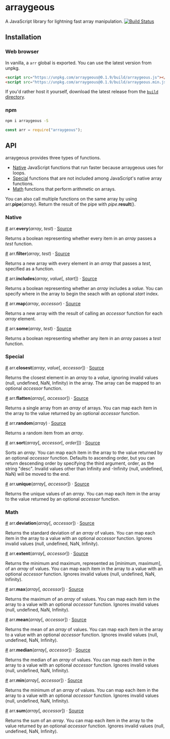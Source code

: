 # arraygeous
A JavaScript library for lightning fast array manipulation. [![Build Status](https://travis-ci.org/HarryStevens/arraygeous.svg?branch=master)](https://travis-ci.org/HarryStevens/arraygeous)

## Installation

### Web browser
In vanilla, a `arr` global is exported. You can use the latest version from unpkg.
```html
<script src="https://unpkg.com/arraygeous@0.1.9/build/arraygeous.js"></script>
<script src="https://unpkg.com/arraygeous@0.1.9/build/arraygeous.min.js"></script>
```
If you'd rather host it yourself, download the latest release from the [`build` directory](https://github.com/HarryStevens/arraygeous/tree/master/build).

### npm

```bash
npm i arraygeous -S
```
```js
const arr = require("arraygeous");
```

## API

arraygeous provides three types of functions.
- [Native](#native) JavaScript functions that run faster because arraygeous uses for loops.
- [Special](#special) functions that are not included among JavaScript's native array functions.
- [Math](#math) functions that perform arithmetic on arrays.

You can also call multiple functions on the same array by using arr.<b>pipe</b>(<i>array</i>). Return the result of the pipe with <i>pipe</i>.<b>result</b>().

### Native

<a name="every" href="#every">#</a> arr.<b>every</b>(<i>array</i>, <i>test</i>) · [Source](https://github.com/HarryStevens/arraygeous/tree/master/src/every.js)

Returns a boolean representing whether every item in an <i>array</i> passes a <i>test</i> function.

<a name="filter" href="#filter">#</a> arr.<b>filter</b>(<i>array</i>, <i>test</i>) · [Source](https://github.com/HarryStevens/arraygeous/tree/master/src/filter.js)

Returns a new array with every element in an <i>array</i> that passes a <i>test</i>, specified as a function.

<a name="includes" href="#includes">#</a> arr.<b>includes</b>(<i>array</i>, <i>value</i>[, <i>start</i>]) · [Source](https://github.com/HarryStevens/arraygeous/tree/master/src/includes.js)

Returns a boolean representing whether an <i>array</i> includes a <i>value</i>. You can specify where in the array to begin the seach with an optional <i>start</i> index.

<a name="map" href="#map">#</a> arr.<b>map</b>(<i>array</i>, <i>accessor</i>) · [Source](https://github.com/HarryStevens/arraygeous/tree/master/src/map.js)

Returns a new array with the result of calling an <i>accessor</i> function for each <i>array</i> element.

<a name="some" href="#some">#</a> arr.<b>some</b>(<i>array</i>, <i>test</i>) · [Source](https://github.com/HarryStevens/arraygeous/tree/master/src/some.js)

Returns a boolean representing whether any item in an <i>array</i> passes a <i>test</i> function.

### Special

<a name="closest" href="#closest">#</a> arr.<b>closest</b>(<i>array</i>, <i>value</i>[, <i>accessor</i>]) · [Source](https://github.com/HarryStevens/arraygeous/tree/master/src/closest.js)

Returns the closest element in an <i>array</i> to a <i>value</i>, ignoring invalid values (null, undefined, NaN, Infinity) in the array. The array can be mapped to an optional <i>accessor</i> function.

<a name="flatten" href="#flatten">#</a> arr.<b>flatten</b>(<i>array</i>[, <i>accessor</i>]) · [Source](https://github.com/HarryStevens/arraygeous/tree/master/src/flatten.js)

Returns a single array from an <i>array</i> of arrays. You can map each item in the array to the value returned by an optional <i>accessor</i> function.

<a name="random" href="#random">#</a> arr.<b>random</b>(<i>array</i>) · [Source](https://github.com/HarryStevens/arraygeous/tree/master/src/random.js)

Returns a random item from an <i>array</i>.

<a name="sort" href="#sort">#</a> arr.<b>sort</b>(<i>array</i>[, <i>accessor</i>[, <i>order</i>]]) · [Source](https://github.com/HarryStevens/arraygeous/tree/master/src/sort.js)

Sorts an <i>array</i>. You can map each item in the array to the value returned by an optional <i>accessor</i> function. Defaults to ascending order, but you can return descending order by specifying the third argument, order, as the string "desc". Invalid values other than Infinity and -Infinity (null, undefined, NaN) will be moved to the end.

<a name="unique" href="#unique">#</a> arr.<b>unique</b>(<i>array</i>[, <i>accessor</i>]) · [Source](https://github.com/HarryStevens/arraygeous/tree/master/src/unique.js)

Returns the unique values of an <i>array</i>. You can map each item in the array to the value returned by an optional <i>accessor</i> function.

### Math

<a name="deviation" href="#deviation">#</a> arr.<b>deviation</b>(<i>array</i>[, <i>accessor</i>]) · [Source](https://github.com/HarryStevens/arraygeous/tree/master/src/deviation.js)

Returns the standard deviation of an <i>array</i> of values. You can map each item in the array to a value with an optional <i>accessor</i> function. Ignores invalid values (null, undefined, NaN, Infinity).

<a name="extent" href="#extent">#</a> arr.<b>extent</b>(<i>array</i>[, <i>accessor</i>]) · [Source](https://github.com/HarryStevens/arraygeous/tree/master/src/extent.js)

Returns the minimum and maximum, represented as [minimum, maximum], of an <i>array</i> of values. You can map each item in the array to a value with an optional <i>accessor</i> function. Ignores invalid values (null, undefined, NaN, Infinity).

<a name="max" href="#max">#</a> arr.<b>max</b>(<i>array</i>[, <i>accessor</i>]) · [Source](https://github.com/HarryStevens/arraygeous/tree/master/src/max.js)

Returns the maximum of an <i>array</i> of values. You can map each item in the array to a value with an optional <i>accessor</i> function. Ignores invalid values (null, undefined, NaN, Infinity).

<a name="mean" href="#mean">#</a> arr.<b>mean</b>(<i>array</i>[, <i>accessor</i>]) · [Source](https://github.com/HarryStevens/arraygeous/tree/master/src/mean.js)

Returns the mean of an <i>array</i> of values. You can map each item in the array to a value with an optional <i>accessor</i> function. Ignores invalid values (null, undefined, NaN, Infinity).

<a name="median" href="#median">#</a> arr.<b>median</b>(<i>array</i>[, <i>accessor</i>]) · [Source](https://github.com/HarryStevens/arraygeous/tree/master/src/median.js)

Returns the median of an <i>array</i> of values. You can map each item in the array to a value with an optional <i>accessor</i> function. Ignores invalid values (null, undefined, NaN, Infinity).

<a name="min" href="#min">#</a> arr.<b>min</b>(<i>array</i>[, <i>accessor</i>]) · [Source](https://github.com/HarryStevens/arraygeous/tree/master/src/min.js)

Returns the minimum of an <i>array</i> of values. You can map each item in the array to a value with an optional <i>accessor</i> function. Ignores invalid values (null, undefined, NaN, Infinity).

<a name="sum" href="#sum">#</a> arr.<b>sum</b>(<i>array</i>[, <i>accessor</i>]) · [Source](https://github.com/HarryStevens/arraygeous/tree/master/src/sum.js)

Returns the sum of an <i>array</i>. You can map each item in the array to the value returned by an optional <i>accessor</i> function. Ignores invalid values (null, undefined, NaN, Infinity).
